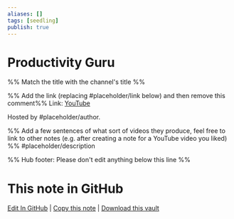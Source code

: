 ```yaml
---
aliases: []
tags: [seedling]
publish: true
---
```


# Productivity Guru

%% Match the title with the channel's title %%

%% Add the link (replacing #placeholder/link below) and then remove this comment%%
Link: [YouTube](https://www.youtube.com/c/ProductivityGuru)

Hosted by #placeholder/author.

%% Add a few sentences of what sort of videos they produce, feel free to link to other notes (e.g. after creating a note for a YouTube video you liked) %%
#placeholder/description

%% Hub footer: Please don't edit anything below this line %%

# This note in GitHub

<span class="git-footer">[Edit In GitHub](https://github.dev/obsidian-community/obsidian-hub/blob/main/06%20-%20Inbox/Productivity%20Guru.md "git-hub-edit-note") | [Copy this note](https://raw.githubusercontent.com/obsidian-community/obsidian-hub/main/06%20-%20Inbox/Productivity%20Guru.md "git-hub-copy-note") | [Download this vault](https://github.com/obsidian-community/obsidian-hub/archive/refs/heads/main.zip "git-hub-download-vault") </span>

